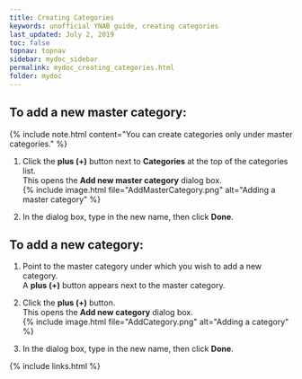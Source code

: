 ```yaml
---
title: Creating Categories
keywords: unofficial YNAB guide, creating categories
last_updated: July 2, 2019
toc: false
topnav: topnav
sidebar: mydoc_sidebar
permalink: mydoc_creating_categories.html
folder: mydoc
---
```


## To add a new master category:
{% include note.html content="You can create categories only under master categories." %}

1.  Click the **plus (+)** button next to **Categories** at the top of the categories list.
    <br/>This opens the **Add new master category** dialog box.<br/>
    {% include image.html file="AddMasterCategory.png" alt="Adding a master category" %}

2.  In the dialog box, type in the new name, then click **Done**.

## To add a new category:

1.  Point to the master category under which you wish to add a new category.
    <br/>A **plus (+)** button appears next to the master category.<br/>
2.  Click the **plus (+)** button.
    <br/>This opens the **Add new category** dialog box.<br/>
    {% include image.html file="AddCategory.png" alt="Adding a category" %}

3.  In the dialog box, type in the new name, then click **Done**.

{% include links.html %}
